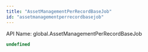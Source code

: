 ```yaml
---
title: "AssetManagementPerRecordBaseJob"
id: "assetmanagementperrecordbasejob"
---
```


API Name: global.AssetManagementPerRecordBaseJob

```js
undefined
```
